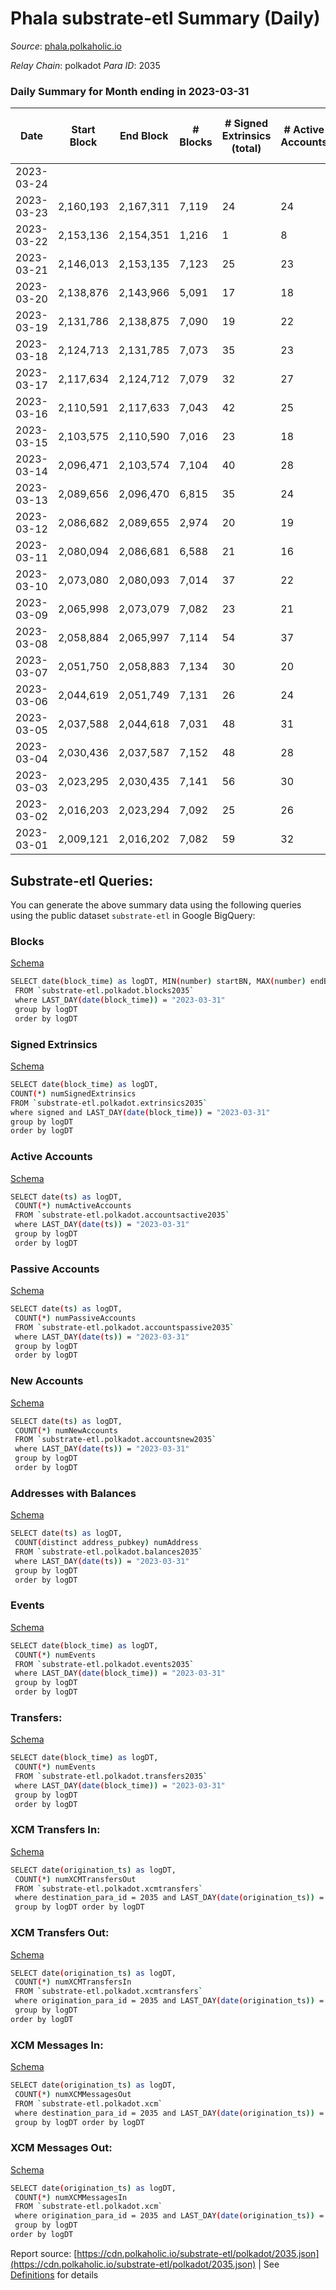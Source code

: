 # Phala substrate-etl Summary (Daily)

_Source_: [phala.polkaholic.io](https://phala.polkaholic.io)

*Relay Chain*: polkadot
*Para ID*: 2035



### Daily Summary for Month ending in 2023-03-31


| Date | Start Block | End Block | # Blocks  | # Signed Extrinsics (total) | # Active Accounts | # Passive | # New | # Addresses with Balances | # Events | # Transfers | # XCM Transfers In | # XCM Transfers Out | # XCM In | # XCM Out | Issues | 
| ---- | ----------- | --------- | --------  | --------------------------- | ----------------- | --------- | ----- | ------------------------- | -------- | ----------- | ------------------ | ------------------- | -------- | --------- | ------ |
| 2023-03-24 |  |  |   |  |  |  |  |  |  |   |   |   |  |  |  |
| 2023-03-23 | 2,160,193 | 2,167,311 | 7,119  | 24 | 24 | 4 | 3 | 3,190 | 14,497 | 9 ($22,331.58) | 8 ($8,295.71) | 8 ($10,609.85) | 8 | 10 |  |
| 2023-03-22 | 2,153,136 | 2,154,351 | 1,216  | 1 | 8 |  | 2 | 3,187 | 2,438 |   | 8 ($12,538.13) | 6 ($5,328.36) | 8 | 6 |  |
| 2023-03-21 | 2,146,013 | 2,153,135 | 7,123  | 25 | 23 | 2 | 4 | 3,185 | 14,457 | 11 ($6,694.42) | 2 ($1,197.17) | 4 ($3,262.01) | 1 | 1 |  |
| 2023-03-20 | 2,138,876 | 2,143,966 | 5,091  | 17 | 18 | 3 | 5 | 3,181 | 10,334 | 6 ($147.99) | 2 ($4,440.00) | 8 ($1,934.92) | 2 | 8 |  |
| 2023-03-19 | 2,131,786 | 2,138,875 | 7,090  | 19 | 22 | 2 | 2 | 3,176 | 14,389 | 4 ($7,875.82) | 5 ($2,158.44) | 8 ($8,692.95) | 6 | 9 |  |
| 2023-03-18 | 2,124,713 | 2,131,785 | 7,073  | 35 | 23 | 3 | 1 | 3,174 | 14,561 | 6 ($5,217.60) | 16 ($8,178.53) | 17 ($7,595.59) | 16 | 17 |  |
| 2023-03-17 | 2,117,634 | 2,124,712 | 7,079  | 32 | 27 | 3 | 3 | 3,173 | 14,450 | 6 ($8,903.20) | 4 ($1,559.67) | 11 ($14,816.02) | 5 | 11 |  |
| 2023-03-16 | 2,110,591 | 2,117,633 | 7,043  | 42 | 25 | 2 | 4 | 3,170 | 14,479 | 14 ($64,760.33) | 8 ($11,895.45) | 12 ($22,988.50) | 8 | 12 |  |
| 2023-03-15 | 2,103,575 | 2,110,590 | 7,016  | 23 | 18 | 1 | 2 | 3,166 | 14,374 | 10 ($35,540.90) | 20 ($27,317.05) | 11 ($1,041.83) | 20 | 11 |  |
| 2023-03-14 | 2,096,471 | 2,103,574 | 7,104  | 40 | 28 | 3 | 7 | 3,164 | 14,568 | 10 ($12,254.41) | 4 ($6,778.91) | 13 ($6,860.40) | 5 | 14 |  |
| 2023-03-13 | 2,089,656 | 2,096,470 | 6,815  | 35 | 24 | 5 | 8 | 3,157 | 13,997 | 16 ($28,825.35) | 12 ($14,604.14) | 10 ($5,108.81) | 13 | 10 |  |
| 2023-03-12 | 2,086,682 | 2,089,655 | 2,974  | 20 | 19 |  |  | 3,149 | 6,151 | 7 ($16,691.63) | 4 ($5,813.89) | 9 ($9,617.34) | 3 | 4 |  |
| 2023-03-11 | 2,080,094 | 2,086,681 | 6,588  | 21 | 16 | 1 | 1 | 3,149 | 13,480 | 3 ($95.13) | 14 ($1,669.38) | 14 ($1,666.61) | 14 | 11 |  |
| 2023-03-10 | 2,073,080 | 2,080,093 | 7,014  | 37 | 22 | 4 | 1 | 3,148 | 14,421 | 5 ($94.95) | 10 ($11,569.42) | 12 ($15,499.88) | 10 | 12 |  |
| 2023-03-09 | 2,065,998 | 2,073,079 | 7,082  | 23 | 21 | 1 |  | 3,147 | 14,392 | 2 ($63.15) | 5 ($860.31) | 8 ($9,368.05) | 5 | 8 |  |
| 2023-03-08 | 2,058,884 | 2,065,997 | 7,114  | 54 | 37 | 1 | 2 | 3,147 | 14,710 | 25 ($20,836.18) | 6 ($2,407.73) | 19 ($22,970.95) | 7 | 20 |  |
| 2023-03-07 | 2,051,750 | 2,058,883 | 7,134  | 30 | 20 | 1 | 2 | 3,145 | 14,668 | 5 ($6,963.40) | 16 ($6,297.30) | 19 ($10,014.08) | 15 | 18 |  |
| 2023-03-06 | 2,044,619 | 2,051,749 | 7,131  | 26 | 24 | 2 | 3 | 3,144 | 14,554 | 5 ($7,865.34) | 9 ($5,588.73) | 11 ($7,258.28) | 9 | 11 |  |
| 2023-03-05 | 2,037,588 | 2,044,618 | 7,031  | 48 | 31 | 1 | 3 | 3,141 | 14,498 | 16 ($43,343.65) | 5 ($841.64) | 17 ($20,238.18) | 5 | 17 |  |
| 2023-03-04 | 2,030,436 | 2,037,587 | 7,152  | 48 | 28 | 4 | 5 | 3,138 | 14,980 | 23 ($43,814.82) | 38 ($34,731.03) | 17 ($4,714.85) | 38 | 17 |  |
| 2023-03-03 | 2,023,295 | 2,030,435 | 7,141  | 56 | 30 | 3 | 5 | 3,133 | 14,892 | 20 ($39,928.66) | 17 ($13,173.32) | 25 ($22,865.85) | 17 | 25 |  |
| 2023-03-02 | 2,016,203 | 2,023,294 | 7,092  | 25 | 26 |  | 2 | 3,130 | 14,500 | 9 ($22,719.61) | 17 ($10,003.03) | 7 ($3,866.80) | 17 | 7 |  |
| 2023-03-01 | 2,009,121 | 2,016,202 | 7,082  | 59 | 32 | 2 |  | 3,128 | 14,784 | 14 ($26,799.79) | 18 ($29,658.42) | 22 ($26,248.17) | 21 | 22 |  |

## Substrate-etl Queries:
You can generate the above summary data using the following queries using the public dataset `substrate-etl` in Google BigQuery:


### Blocks 

[Schema](https://github.com/colorfulnotion/substrate-etl/blob/main/schema/blocks.json)

```bash
SELECT date(block_time) as logDT, MIN(number) startBN, MAX(number) endBN, COUNT(*) numBlocks 
 FROM `substrate-etl.polkadot.blocks2035`  
 where LAST_DAY(date(block_time)) = "2023-03-31" 
 group by logDT 
 order by logDT
```

### Signed Extrinsics 

[Schema](https://github.com/colorfulnotion/substrate-etl/blob/main/schema/extrinsics.json)

```bash
SELECT date(block_time) as logDT, 
COUNT(*) numSignedExtrinsics 
FROM `substrate-etl.polkadot.extrinsics2035`  
where signed and LAST_DAY(date(block_time)) = "2023-03-31" 
group by logDT 
order by logDT
```

### Active Accounts 

[Schema](https://github.com/colorfulnotion/substrate-etl/blob/main/schema/accountsactive.json)

```bash
SELECT date(ts) as logDT, 
 COUNT(*) numActiveAccounts 
 FROM `substrate-etl.polkadot.accountsactive2035` 
 where LAST_DAY(date(ts)) = "2023-03-31" 
 group by logDT 
 order by logDT
```

### Passive Accounts 

[Schema](https://github.com/colorfulnotion/substrate-etl/blob/main/schema/accountspassive.json)

```bash
SELECT date(ts) as logDT, 
 COUNT(*) numPassiveAccounts 
 FROM `substrate-etl.polkadot.accountspassive2035` 
 where LAST_DAY(date(ts)) = "2023-03-31" 
 group by logDT 
 order by logDT
```

### New Accounts 

[Schema](https://github.com/colorfulnotion/substrate-etl/blob/main/schema/accountsnew.json)

```bash
SELECT date(ts) as logDT, 
 COUNT(*) numNewAccounts 
 FROM `substrate-etl.polkadot.accountsnew2035` 
 where LAST_DAY(date(ts)) = "2023-03-31" 
 group by logDT
 order by logDT
```

### Addresses with Balances 

[Schema](https://github.com/colorfulnotion/substrate-etl/blob/main/schema/balances.json)

```bash
SELECT date(ts) as logDT,
 COUNT(distinct address_pubkey) numAddress 
 FROM `substrate-etl.polkadot.balances2035` 
 where LAST_DAY(date(ts)) = "2023-03-31" 
 group by logDT 
 order by logDT
```

### Events 

[Schema](https://github.com/colorfulnotion/substrate-etl/blob/main/schema/events.json)

```bash
SELECT date(block_time) as logDT, 
 COUNT(*) numEvents 
 FROM `substrate-etl.polkadot.events2035` 
 where LAST_DAY(date(block_time)) = "2023-03-31" 
 group by logDT 
 order by logDT
```

### Transfers:

[Schema](https://github.com/colorfulnotion/substrate-etl/blob/main/schema/transfers.json)

```bash
SELECT date(block_time) as logDT, 
 COUNT(*) numEvents 
 FROM `substrate-etl.polkadot.transfers2035` 
 where LAST_DAY(date(block_time)) = "2023-03-31" 
 group by logDT 
 order by logDT
```

### XCM Transfers In: 

[Schema](https://github.com/colorfulnotion/substrate-etl/blob/main/schema/xcmtransfers.json)

```bash
SELECT date(origination_ts) as logDT, 
 COUNT(*) numXCMTransfersOut 
 FROM `substrate-etl.polkadot.xcmtransfers` 
 where destination_para_id = 2035 and LAST_DAY(date(origination_ts)) = "2023-03-31" 
 group by logDT order by logDT
```

### XCM Transfers Out: 

[Schema](https://github.com/colorfulnotion/substrate-etl/blob/main/schema/xcmtransfers.json)

```bash
SELECT date(origination_ts) as logDT, 
 COUNT(*) numXCMTransfersIn 
 FROM `substrate-etl.polkadot.xcmtransfers` 
 where origination_para_id = 2035 and LAST_DAY(date(origination_ts)) = "2023-03-31" 
 group by logDT 
order by logDT
```

### XCM Messages In: 

[Schema](https://github.com/colorfulnotion/substrate-etl/blob/main/schema/xcm.json)

```bash
SELECT date(origination_ts) as logDT, 
 COUNT(*) numXCMMessagesOut 
 FROM `substrate-etl.polkadot.xcm` 
 where destination_para_id = 2035 and LAST_DAY(date(origination_ts)) = "2023-03-31" 
 group by logDT order by logDT
```

### XCM Messages Out: 

[Schema](https://github.com/colorfulnotion/substrate-etl/blob/main/schema/xcm.json)

```bash
SELECT date(origination_ts) as logDT, 
 COUNT(*) numXCMMessagesIn 
 FROM `substrate-etl.polkadot.xcm` 
 where origination_para_id = 2035 and LAST_DAY(date(origination_ts)) = "2023-03-31" 
 group by logDT 
order by logDT
```


Report source: [https://cdn.polkaholic.io/substrate-etl/polkadot/2035.json](https://cdn.polkaholic.io/substrate-etl/polkadot/2035.json) | See [Definitions](/DEFINITIONS.md) for details
